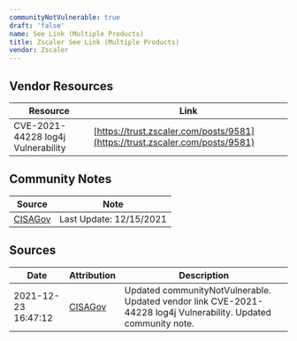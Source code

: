 ```yaml
---
communityNotVulnerable: true
draft: 'false'
name: See Link (Multiple Products)
title: Zscaler See Link (Multiple Products)
vendor: Zscaler
---
```


## Vendor Resources
| Resource | Link |
| --- | --- |
| CVE-2021-44228 log4j Vulnerability | [https://trust.zscaler.com/posts/9581](https://trust.zscaler.com/posts/9581) |


## Community Notes
| Source | Note |
| --- | --- |
| [CISAGov](https://raw.githubusercontent.com/cisagov/log4j-affected-db/develop/README.md) | Last Update: 12/15/2021 |

## Sources
| Date | Attribution | Description |
| --- | --- | --- |
| 2021-12-23 16:47:12 | [CISAGov](https://raw.githubusercontent.com/cisagov/log4j-affected-db/develop/README.md) | Updated communityNotVulnerable. Updated vendor link CVE-2021-44228 log4j Vulnerability. Updated community note.  |
